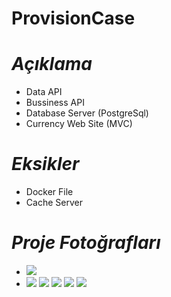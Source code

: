 # ProvisionCase

# *Açıklama*
- Data API
- Bussiness API
- Database Server (PostgreSql)
- Currency Web Site (MVC) 


# *Eksikler*
- Docker File 
- Cache Server 

# *Proje Fotoğrafları*

- ![](https://github.com/ertugrul18/ProvisionCase3/blob/master/ProjectImages/image1.png)
- ![](https://github.com/ertugrul18/ProvisionCase3/blob/master/ProjectImages/image2.png)
![](https://github.com/ertugrul18/ProvisionCase3/blob/master/ProjectImages/image3.png)
![](https://github.com/ertugrul18/ProvisionCase3/blob/master/ProjectImages/image4.png)
![](https://github.com/ertugrul18/ProvisionCase3/blob/master/ProjectImages/image5.png)
![](https://github.com/ertugrul18/ProvisionCase3/blob/master/ProjectImages/image6.png)

